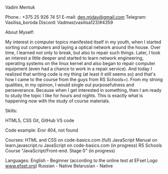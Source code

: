 Vadim Mentuk

Phone.: +375 25 926 74 51
E-mail: den.midav@gmail.com
Telegram: Vasilisa_boroda
Discord: Vadmas(vasilisa123)#4359

About Myself:

 My interest in computer topics manifested itself in my youth, when I started sorting out computers and laying a optical network around the house.
Over time, I learned not only to break, but also to repair such things. Later, I took an interest a little deeper and started to learn network engineering,
operating systems on the linux kernel and also began to repair computer equipment (even had a chance to work in a repair service).
And today I realized that writing code is my thing (at least it still seems so) and that's how I came to the course from the guys from
RS Schools=).
 From my strong qualities, in my opinion, I would single out purposefulness and perseverance. Because when I get interested in something,
then I am ready to study the topic I like for hours and nights. This is exactly what is happening now with the study of course materials.

Skills:

HTML5, CSS 
Git, GitHub
VS code

Code example:
    Eror 404, not found

Courses:
HTML and CSS on code-basics.com (full)
JavaScript Manual on learn.javascript.ru
JavaScript on code-basics.com (in progress)
RS Schools Course "JavaScript/Front-end. Stage 0" (in progress)

Languages:
English - Beginner (according to the online test at EFset Logo www.efset.org)
Russian - Native
Belarusian - Native